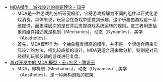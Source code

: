 - [ MDA模型：游戏设计的重要理论 - 知乎 ](https://zhuanlan.zhihu.com/p/82577774)
    - MDA是一种游戏的分析研究框架，它将游戏拆解为不同的组件以正式化游戏消费。具体来说，玩家会在游戏中感觉到乐趣，这个乐趣由游戏这一系统提供，而更深层次的是在背后支撑游戏系统运转的规则。这三者用更抽象的组件描述就是机制（Mechanics）、动态（Dynamics）、美学（Aesthetics）。
    - 首先，MDA模型作为一个抽象程度很高的模型，并不是一个很适合用来实际设计的方法，相比较直接的设计，MDA更适合用来做分析，特别是对已经得到玩家反馈的游戏进行复盘。
- [ 游戏开发中的 MDA 模型 - 云+社区 - 腾讯云 ](https://cloud.tencent.com/developer/article/1147892)
    - MDA，即机制（Mechanics），动态（Dynamics）, 美学（Aesthetics），是一种解构游戏的框架
